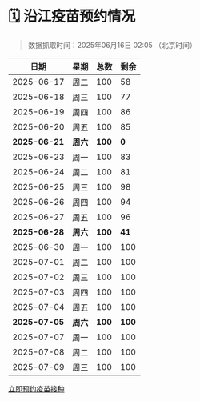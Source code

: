 # 🗓️ 沿江疫苗预约情况

> 数据抓取时间：2025年06月16日 02:05 （北京时间）

| 日期 | 星期 | 总数 | 剩余 |
|------|------|------|------|
| 2025-06-17 | 周二 | 100 | 58 |
| 2025-06-18 | 周三 | 100 | 77 |
| 2025-06-19 | 周四 | 100 | 86 |
| 2025-06-20 | 周五 | 100 | 85 |
| **2025-06-21** | **周六** | **100** | **0** |
| 2025-06-23 | 周一 | 100 | 83 |
| 2025-06-24 | 周二 | 100 | 81 |
| 2025-06-25 | 周三 | 100 | 98 |
| 2025-06-26 | 周四 | 100 | 94 |
| 2025-06-27 | 周五 | 100 | 96 |
| **2025-06-28** | **周六** | **100** | **41** |
| 2025-06-30 | 周一 | 100 | 100 |
| 2025-07-01 | 周二 | 100 | 100 |
| 2025-07-02 | 周三 | 100 | 100 |
| 2025-07-03 | 周四 | 100 | 100 |
| 2025-07-04 | 周五 | 100 | 100 |
| **2025-07-05** | **周六** | **100** | **100** |
| 2025-07-07 | 周一 | 100 | 100 |
| 2025-07-08 | 周二 | 100 | 100 |
| 2025-07-09 | 周三 | 100 | 100 |


<div class="button-container">
<a class="btn" href="http://yfzweb.ishequ.net/#/login" target="_blank">立即预约疫苗接种</a>
</div>
